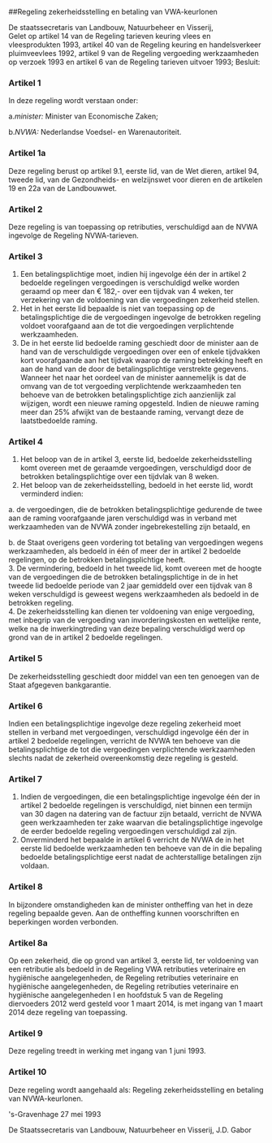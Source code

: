 <meta http-equiv='Content-Type' content='text/html; charset=utf-8' />

##Regeling zekerheidsstelling en betaling van VWA-keurlonen

De staatssecretaris van Landbouw, Natuurbeheer en Visserij,  
Gelet op artikel 14 van de Regeling tarieven keuring vlees en vleesprodukten 1993, artikel 40 van de Regeling keuring en handelsverkeer pluimveevlees 1992, artikel 9 van de Regeling vergoeding werkzaamheden op verzoek 1993 en artikel 6 van de Regeling tarieven uitvoer 1993;
Besluit:    

### Artikel  1  

In deze regeling wordt verstaan onder: 

a.*minister:* Minister van Economische Zaken;

b.*NVWA:* Nederlandse Voedsel- en Warenautoriteit. 

### Artikel  1a  

Deze regeling berust op artikel 9.1, eerste lid, van de Wet dieren, artikel 94, tweede lid, van de Gezondheids- en welzijnswet voor dieren en de artikelen 19 en 22a van de Landbouwwet. 

### Artikel  2  

Deze regeling is van toepassing op retributies, verschuldigd aan de NVWA ingevolge de Regeling NVWA-tarieven. 

### Artikel  3  

1.  Een betalingsplichtige moet, indien hij ingevolge één der in artikel 2 bedoelde regelingen vergoedingen is verschuldigd welke worden geraamd op meer dan € 182,- over een tijdvak van 4 weken, ter verzekering van de voldoening van die vergoedingen zekerheid stellen.   
2.  Het in het eerste lid bepaalde is niet van toepassing op de betalingsplichtige die de vergoedingen ingevolge de betrokken regeling voldoet voorafgaand aan de tot die vergoedingen verplichtende werkzaamheden.   
3.  De in het eerste lid bedoelde raming geschiedt door de minister aan de hand van de verschuldigde vergoedingen over een of enkele tijdvakken kort voorafgaande aan het tijdvak waarop de raming betrekking heeft en aan de hand van de door de betalingsplichtige verstrekte gegevens. Wanneer het naar het oordeel van de minister aannemelijk is dat de omvang van de tot vergoeding verplichtende werkzaamheden ten behoeve van de betrokken betalingsplichtige zich aanzienlijk zal wijzigen, wordt een nieuwe raming opgesteld. Indien de nieuwe raming meer dan 25% afwijkt van de bestaande raming, vervangt deze de laatstbedoelde raming.  

### Artikel  4  

1.  Het beloop van de in artikel 3, eerste lid, bedoelde zekerheidsstelling komt overeen met de geraamde vergoedingen, verschuldigd door de betrokken betalingsplichtige over een tijdvlak van 8 weken.   
2.  Het beloop van de zekerheidsstelling, bedoeld in het eerste lid, wordt verminderd indien: 

a. de vergoedingen, die de betrokken betalingsplichtige gedurende de twee aan de raming voorafgaande jaren verschuldigd was in verband met werkzaamheden van de NVWA zonder ingebrekestelling zijn betaald, en  

b. de Staat overigens geen vordering tot betaling van vergoedingen wegens werkzaamheden, als bedoeld in één of meer der in artikel 2 bedoelde regelingen, op de betrokken betalingsplichtige heeft.    
3.  De vermindering, bedoeld in het tweede lid, komt overeen met de hoogte van de vergoedingen die de betrokken betalingsplichtige in de in het tweede lid bedoelde periode van 2 jaar gemiddeld over een tijdvak van 8 weken verschuldigd is geweest wegens werkzaamheden als bedoeld in de betrokken regeling.   
4.  De zekerheidsstelling kan dienen ter voldoening van enige vergoeding, met inbegrip van de vergoeding van invorderingskosten en wettelijke rente, welke na de inwerkingtreding van deze bepaling verschuldigd werd op grond van de in artikel 2 bedoelde regelingen.  

### Artikel  5  

De zekerheidsstelling geschiedt door middel van een ten genoegen van de Staat afgegeven bankgarantie. 

### Artikel  6  

Indien een betalingsplichtige ingevolge deze regeling zekerheid moet stellen in verband met vergoedingen, verschuldigd ingevolge één der in artikel 2 bedoelde regelingen, verricht de NVWA ten behoeve van die betalingsplichtige de tot die vergoedingen verplichtende werkzaamheden slechts nadat de zekerheid overeenkomstig deze regeling is gesteld. 

### Artikel  7  

1.  Indien de vergoedingen, die een betalingsplichtige ingevolge één der in artikel 2 bedoelde regelingen is verschuldigd, niet binnen een termijn van 30 dagen na datering van de factuur zijn betaald, verricht de NVWA geen werkzaamheden ter zake waarvan die betalingsplichtige ingevolge de eerder bedoelde regeling vergoedingen verschuldigd zal zijn.   
2.  Onverminderd het bepaalde in artikel 6 verricht de NVWA de in het eerste lid bedoelde werkzaamheden ten behoeve van de in die bepaling bedoelde betalingsplichtige eerst nadat de achterstallige betalingen zijn voldaan.  

### Artikel  8  

In bijzondere omstandigheden kan de minister ontheffing van het in deze regeling bepaalde geven. Aan de ontheffing kunnen voorschriften en beperkingen worden verbonden. 

### Artikel  8a  

Op een zekerheid, die op grond van artikel 3, eerste lid, ter voldoening van een retributie als bedoeld in de Regeling VWA retributies veterinaire en hygiënische aangelegenheden, de Regeling retributies veterinaire en hygiënische aangelegenheden, de Regeling retributies veterinaire en hygiënische aangelegenheden I en hoofdstuk 5 van de Regeling diervoeders 2012 werd gesteld voor 1 maart 2014, is met ingang van 1 maart 2014 deze regeling van toepassing. 

### Artikel  9  

Deze regeling treedt in werking met ingang van 1 juni 1993. 

### Artikel  10  

Deze regeling wordt aangehaald als: Regeling zekerheidsstelling en betaling van NVWA-keurlonen. 

's-Gravenhage 
27 mei 1993    

De 
Staatssecretaris van Landbouw, Natuurbeheer en Visserij, 
J.D. Gabor      
